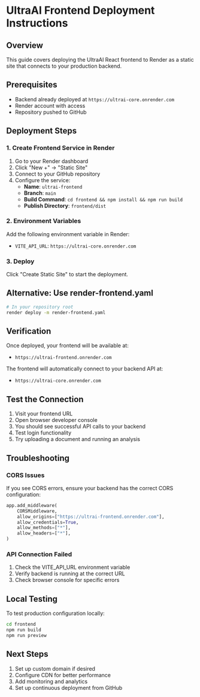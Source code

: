 # UltraAI Frontend Deployment Instructions

## Overview
This guide covers deploying the UltraAI React frontend to Render as a static site that connects to your production backend.

## Prerequisites
- Backend already deployed at `https://ultrai-core.onrender.com`
- Render account with access
- Repository pushed to GitHub

## Deployment Steps

### 1. Create Frontend Service in Render

1. Go to your Render dashboard
2. Click "New +" → "Static Site"
3. Connect to your GitHub repository
4. Configure the service:
   - **Name**: `ultrai-frontend`
   - **Branch**: `main`
   - **Build Command**: `cd frontend && npm install && npm run build`
   - **Publish Directory**: `frontend/dist`

### 2. Environment Variables

Add the following environment variable in Render:
- `VITE_API_URL`: `https://ultrai-core.onrender.com`

### 3. Deploy

Click "Create Static Site" to start the deployment.

## Alternative: Use render-frontend.yaml

```bash
# In your repository root
render deploy -m render-frontend.yaml
```

## Verification

Once deployed, your frontend will be available at:
- `https://ultrai-frontend.onrender.com`

The frontend will automatically connect to your backend API at:
- `https://ultrai-core.onrender.com`

## Test the Connection

1. Visit your frontend URL
2. Open browser developer console
3. You should see successful API calls to your backend
4. Test login functionality
5. Try uploading a document and running an analysis

## Troubleshooting

### CORS Issues
If you see CORS errors, ensure your backend has the correct CORS configuration:
```python
app.add_middleware(
    CORSMiddleware,
    allow_origins=["https://ultrai-frontend.onrender.com"],
    allow_credentials=True,
    allow_methods=["*"],
    allow_headers=["*"],
)
```

### API Connection Failed
1. Check the VITE_API_URL environment variable
2. Verify backend is running at the correct URL
3. Check browser console for specific errors

## Local Testing

To test production configuration locally:
```bash
cd frontend
npm run build
npm run preview
```

## Next Steps

1. Set up custom domain if desired
2. Configure CDN for better performance
3. Add monitoring and analytics
4. Set up continuous deployment from GitHub